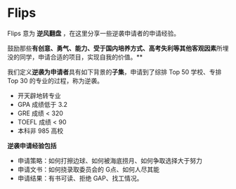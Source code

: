 # Flips

Flips 意为 **逆风翻盘** ，在这里分享一些逆袭申请者的申请经验。

鼓励那些**有创意、勇气、能力、受于国内培养方式、高考失利等其他客观因素**所埋没的同学，申请合适的项目，实现自我的价值。**

我们定义**逆袭为申请者**具有如下背景的**子集**，申请到了综排 Top 50 学校、专排 Top 30 的专业的过程，称为逆袭。

- 开天辟地转专业 
- GPA 成绩低于 3.2
- GRE 成绩 < 320
- TOEFL 成绩 < 90
- 本科非 985 高校

**逆袭申请经验包括**

- 申请策略：如何打擦边球、如何被海底捞月、如何争取选择大于努力
- 申请文书：如何挠录取委员会的 G点、如何人尽其能
- 申请结果：有书可读、拒绝 GAP、找工情况。
